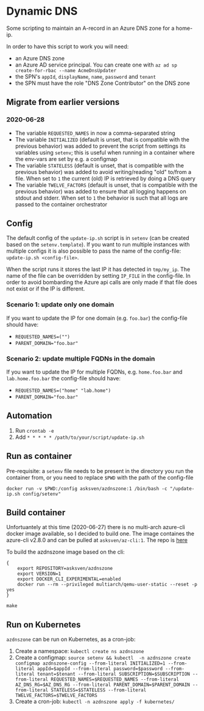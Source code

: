 # Dynamic DNS

Some scripting to maintain an A-record in an Azure DNS zone for a home-ip.

In order to have this script to work you will need:
- an Azure DNS zone
- an Azure AD service principal. You can create one with `az ad sp create-for-rbac --name AcmeDnsUpdater`
- the SPN's `appId`, `displayName`, `name`, `password` and `tenant`
- the SPN must have the role "DNS Zone Contributor" on the DNS zone


## Migrate from earlier versions

### 2020-06-28

- The variable `REQUESTED_NAMES` in now a comma-separated string
- The variable `INITIALIZED` (default is unset, that is compatible with the previous behavior) was added to prevent the script from settings its variables using `setenv`; this is useful when running in a container where the env-vars are set by e.g. a configmap
- The variable `STATELESS` (default is unset, that is compatible with the previous behavior) was added to avoid writing/reading "old" to/from a file. When set to `1` the current (old) IP is retrieved by doing a DNS query
- The variable `TWELVE_FACTORS` (default is unset, that is compatible with the previous behavior) was added to ensure that all logging happens on stdout and stderr. When set to `1` the behavior is such that all logs are passed to the container orchestrator

## Config

The default config of the `update-ip.sh` script is in `setenv` (can be created based on the `setenv.template`). If you want to run multiple instances with multiple configs it is also possible to pass the name of the config-file: `update-ip.sh <config-file>`.

When the script runs it stores the last IP it has detected in `tmp/my_ip`. The name of the file can be overridden by setting `IP_FILE` in the config-file. In order to avoid bombarding the Azure api calls are only made if that file does not exist or if the IP is different.

### Scenario 1: update only one domain

If you want to update the IP for one domain (e.g. `foo.bar`) the config-file should have:

- `REQUESTED_NAMES=("")`
- `PARENT_DOMAIN="foo.bar"`

### Scenario 2: update multiple FQDNs in the domain

If you want to update the IP for multiple FQDNs, e.g. `home.foo.bar` and `lab.home.foo.bar` the config-file should have:

- `REQUESTED_NAMES=("home" "lab.home")`
- `PARENT_DOMAIN="foo.bar"`
 
## Automation

1. Run `crontab -e`
1. Add `* * * * * /path/to/your/script/update-ip.sh`

## Run as container

Pre-requisite: a `setenv` file needs to be present in the directory you run the container from, or you need to replace `$PWD` with the path of the config-file
```
docker run -v $PWD:/config asksven/azdnszone:1 /bin/bash -c "/update-ip.sh config/setenv"
```

## Build container

Unfortuantely at this time (2020-06-27) there is no multi-arch azure-cli docker image available, so I decided to build one. The image containes the azure-cli v2.8.0 and can be pulled at `asksven/az-cli:1`. The repo is [here](https://github.com/asksven/azure-cli)

To build the azdnszone image based on the cli:
```
{
    export REPOSITORY=asksven/azdnszone
    export VERSION=1
    export DOCKER_CLI_EXPERIMENTAL=enabled
    docker run --rm --privileged multiarch/qemu-user-static --reset -p yes
}

make
```

## Run on Kubernetes

`azdnszone` can be run on Kubernetes, as a cron-job:

1. Create a namespace: `kubectl create ns azdnszone`
1. Create a configmap: `source setenv && kubectl  -n azdnszone create configmap azdnszone-config --from-literal INITIALIZED=1 --from-literal appId=$appId --from-literal password=$password --from-literal tenant=$tenant --from-literal SUBSCRIPTION=$SUBSCRIPTION --from-literal REQUESTED_NAMES=$REQUESTED_NAMES --from-literal AZ_DNS_RG=$AZ_DNS_RG --from-literal PARENT_DOMAIN=$PARENT_DOMAIN --from-literal STATELESS=$STATELESS --from-literal TWELVE_FACTORS=$TWELVE_FACTORS`
1. Create a cron-job: `kubectl -n azdnszone apply -f kubernetes/`
